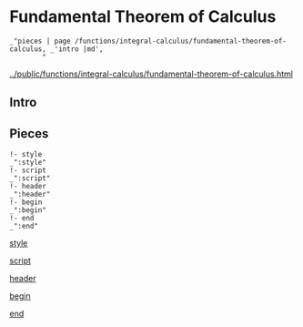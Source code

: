 # Fundamental Theorem of Calculus

    _"pieces | page /functions/integral-calculus/fundamental-theorem-of-calculus, _'intro |md',
            "

[../public/functions/integral-calculus/fundamental-theorem-of-calculus.html](# "save:")


## Intro

## Pieces

    !- style
    _":style"
    !- script
    _":script"
    !- header
    _":header"
    !- begin
    _":begin"
    !- end
    _":end"

[style]() 

[script]()

[header]()

[begin]()

[end]()


